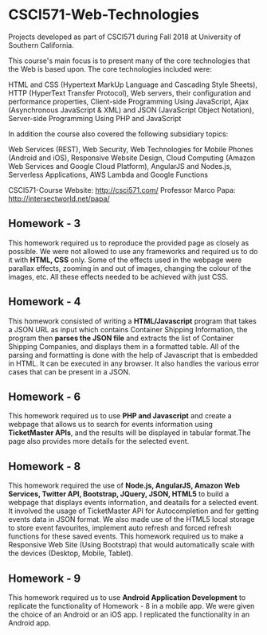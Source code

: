 # CSCI571-Web-Technologies
Projects developed as part of CSCI571 during Fall 2018 at University of Southern California. 

This course's main focus is to present many of the core technologies that the Web is based upon. The core technologies included were:

HTML and CSS (Hypertext MarkUp Language and Cascading Style Sheets),
HTTP (HyperText Transfer Protocol),
Web servers, their configuration and performance properties,
Client-side Programming Using JavaScript,
Ajax (Asynchronous JavaScript & XML) and JSON (JavaScript Object Notation),
Server-side Programming Using PHP and JavaScript

In addition the course  also covered the following subsidiary topics:

Web Services (REST),
Web Security,
Web Technologies for Mobile Phones (Android and iOS),
Responsive Website Design,
Cloud Computing (Amazon Web Services and Google Cloud Platform),
AngularJS and Nodes.js,
Serverless Applications,
AWS Lambda and Google Functions

CSCI571-Course Website: http://csci571.com/
Professor Marco Papa: http://intersectworld.net/papa/

## Homework - 3
This homework required us to reproduce the provided page as closely as possible. We were not allowed to use any frameworks and required us to do it with **HTML, CSS** only. Some of the effects used in the webpage were parallax effects, zooming in and out of images, changing the colour of the images, etc. All these effects needed to be achieved with just CSS.

## Homework - 4
This homework consisted of writing a **HTML/Javascript** program that takes a JSON URL as input which contains Container Shipping Information, the program then **parses the JSON file** and extracts the list of Container Shipping Companies, and displays them in a formatted table. All of the parsing and formatting is done with the help of Javascript that is embedded in HTML. It can be executed in any browser. It also handles the various error cases that can be present in a JSON.

## Homework - 6
This homework required us to use **PHP and Javascript** and create a webpage that allows us to search for events information using **TicketMaster APIs**, and the results will be displayed in tabular format.The page also provides more details for the selected event.  

## Homework - 8
This homework required the use of **Node.js, AngularJS, Amazon Web Services, Twitter API, Bootstrap, JQuery, JSON, HTML5** to build a webpage that displays events information, and deatails for a selected event. It involved the usage of TicketMaster API for Autocompletion and for getting events data in JSON format. We also made use of the HTML5 local storage to store event favourites, implement auto refresh and forced refresh functions for these saved events. This homework required us to make a Responsive Web Site (Using Bootstrap) that would automatically scale with the devices (Desktop, Mobile, Tablet).

## Homework - 9
This homework required us to use **Android Application Development** to replicate the functionality of Homework - 8 in a mobile app. We were given the choice of an Android or an iOS app. I replicated the functionality in an Android app. 
